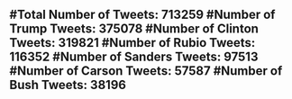 #Total Number of Tweets: 713259 
#Number of Trump Tweets: 375078
#Number of Clinton Tweets: 319821
#Number of Rubio Tweets: 116352
#Number of Sanders Tweets: 97513
#Number of Carson Tweets: 57587
#Number of Bush Tweets: 38196
---

